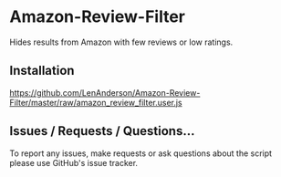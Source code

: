 # Amazon-Review-Filter
Hides results from Amazon with few reviews or low ratings.

## Installation
https://github.com/LenAnderson/Amazon-Review-Filter/master/raw/amazon_review_filter.user.js

## Issues / Requests / Questions...
To report any issues, make requests or ask questions about the script please use GitHub's issue tracker.

